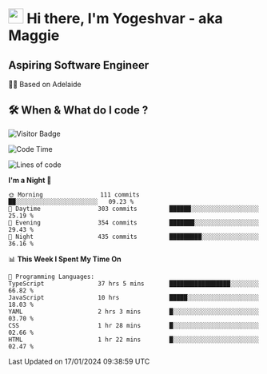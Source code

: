 <h1><img src="https://emojis.slackmojis.com/emojis/images/1531849430/4246/blob-sunglasses.gif?1531849430" width="30"/> Hi there, I'm Yogeshvar - aka Maggie</h1>

## Aspiring Software Engineer
🏂🏻  Based on Adelaide 

## 🛠 When & What do I code ?  

![Visitor Badge](https://visitor-badge.feriirawann.repl.co?username=yogeshvar&repo=yogeshvar&label=Visitors&style=plastic&color=%23457BFF&contentType=svg)

<!--START_SECTION:waka-->
![Code Time](http://img.shields.io/badge/Code%20Time-2%2C600%20hrs%2053%20mins-blue)

![Lines of code](https://img.shields.io/badge/From%20Hello%20World%20I%27ve%20Written-4.1%20million%20lines%20of%20code-blue)

**I'm a Night 🦉** 

```text
🌞 Morning                111 commits         ██░░░░░░░░░░░░░░░░░░░░░░░   09.23 % 
🌆 Daytime                303 commits         ██████░░░░░░░░░░░░░░░░░░░   25.19 % 
🌃 Evening                354 commits         ███████░░░░░░░░░░░░░░░░░░   29.43 % 
🌙 Night                  435 commits         █████████░░░░░░░░░░░░░░░░   36.16 % 
```


📊 **This Week I Spent My Time On** 

```text
💬 Programming Languages: 
TypeScript               37 hrs 5 mins       █████████████████░░░░░░░░   66.82 % 
JavaScript               10 hrs              █████░░░░░░░░░░░░░░░░░░░░   18.03 % 
YAML                     2 hrs 3 mins        █░░░░░░░░░░░░░░░░░░░░░░░░   03.70 % 
CSS                      1 hr 28 mins        █░░░░░░░░░░░░░░░░░░░░░░░░   02.66 % 
HTML                     1 hr 22 mins        █░░░░░░░░░░░░░░░░░░░░░░░░   02.47 % 
```


 Last Updated on 17/01/2024 09:38:59 UTC
<!--END_SECTION:waka-->

